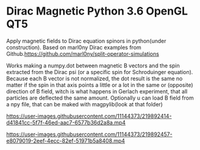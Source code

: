 # Dirac Magnetic Python 3.6 OpenGL QT5
Apply magnetic fields to Dirac equation spinors in python(under construction).
Based on marl0ny Dirac examples from Github.https://github.com/marl0ny/split-operator-simulations 

Works making a numpy.dot between magnetic B vectors and the spin extracted from the Dirac psi (or a specific spin for Schroduinger equation). Because each B vector is not normalized, the dot result is the same no matter if the spin in that axis points a little or a lot in the same or (opposite) direction of B field, witch is what happens in Gerlach experiment, that all particles are deflected the same amount. 
Optionally u can load B field from a npy file, that can be maked with magpylib(look at that folder) 


https://user-images.githubusercontent.com/11144373/219892414-d41841cc-5f7f-46ed-aac7-6577b36d2a8a.mp4



https://user-images.githubusercontent.com/11144373/219892457-e8079019-2eef-4ecc-82ef-51971b5a8408.mp4


